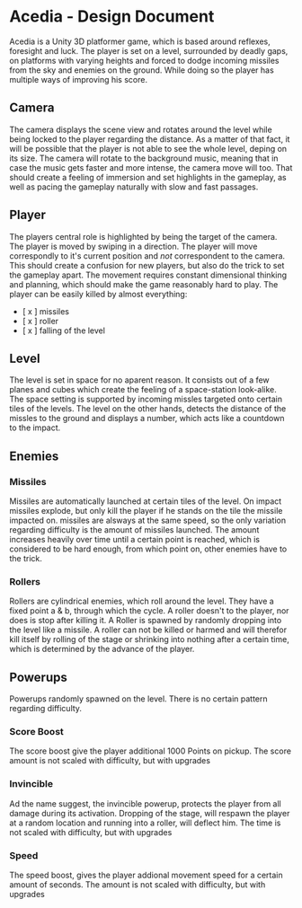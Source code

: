 Acedia - Design Document
======

Acedia is a Unity 3D platformer game, which is based around reflexes, foresight and luck. The player is set on a level, surrounded by deadly gaps, on platforms with varying heights and forced to dodge incoming missiles from the sky and enemies on the ground. While doing so the player has multiple ways of improving his score.



Camera
-----------

The camera displays the scene view and rotates around the level while being locked to the player regarding the distance. As a matter of that fact, it will be possible that the player is not able to see the whole level, deping on its size. The camera will rotate to the background music, meaning that in case the music gets faster and more intense, the camera move will too. That should create a feeling of immersion and set highlights in the gameplay, as well as pacing the gameplay naturally with slow and fast passages.

Player
---------
The players central role is highlighted by being the target of the camera. The player is moved by swiping in a direction. The player will move correspondly to it's current position and _not_ correspondent to the camera. This should create a confusion for new players, but also do the trick to set the gameplay apart. The movement requires constant dimensional thinking and planning, which should make the game reasonably hard to play. The player can be easily killed by almost everything:
- [ x ] missiles
- [ x ] roller
- [ x ] falling of the level

Level
-------
The level is set in space for no aparent reason. It consists out of a few planes and cubes which create the feeling of a space-station look-alike. The space setting is supported by incoming missles targeted onto certain tiles of the levels. The level on the other hands, detects the distance of the missles to the ground and displays a number, which acts like a countdown to the impact.

Enemies
------------

### Missiles ###
Missiles are automatically launched at certain tiles of the level. On impact missiles explode, but only kill the player if he stands on the tile the missile impacted on. missiles are alsways at the same speed, so the only variation regarding difficulty is the amount of missiles launched. The amount increases heavily over time until a certain point is reached, which is considered to be hard enough, from which point on, other enemies have to the trick.

### Rollers ###
Rollers are cylindrical enemies, which roll around the level. They have a fixed point a & b, through which the cycle. A roller doesn't to the player, nor does is stop after killing it. A Roller is spawned by randomly dropping into the level like a missile. A roller can not be killed or harmed and will therefor kill itself by rolling of the stage or shrinking into nothing after a certain time, which is determined by the advance of the player.


## Powerups ##

Powerups randomly spawned on the level. There is no certain pattern regarding difficulty.

### Score Boost ###
The score boost give the player additional 1000 Points on pickup. The score amount is not scaled with difficulty, but with upgrades

### Invincible ###
Ad the name suggest, the invincible powerup, protects the player from all damage during its activation. Dropping of the stage, will respawn the player at a random location and running into a roller, will deflect him. The time is not scaled with difficulty, but with upgrades

### Speed ###
The speed boost, gives the player addional movement speed for a certain amount of seconds. The amount is not scaled with difficulty, but with upgrades
